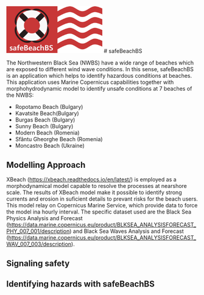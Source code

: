 <img src="https://github.com/secchildo/safeBeachBS/blob/3448fe42432dc9c9503dca00fd09f91204abbdab/logo.png" width="50%">
# safeBeachBS




The Northwestern Black Sea (NWBS) have a wide range of beaches which are exposed to different wind wave conditions. In this sense, safeBeachBS is an application which helps to identify hazardous conditions at beaches. This application uses Marine Copernicus capabilities together with morphohydrodynamic model to identify unsafe conditions at  7 beaches of the NWBS:

- Ropotamo Beach (Bulgary)
- Kavatsite Beach(Bulgary)
- Burgas Beach (Bulgary)
- Sunny Beach (Bulgary)
- Modern Beach (Romenia)
- Sfântu Gheorghe Beach (Romenia)
- Moncastro Beach (Ukraine)

## Modelling Approach

XBeach (https://xbeach.readthedocs.io/en/latest/) is employed as a morphodynamical model capable to resolve the processes at nearshore scale. The results of XBeach model make it possible to identify strong currents and erosion in suficient details to prevant risks for the beach users. This model relay on Copernicus Marine Service, which provide data to force the model ina hourly interval. The specific dataset used are the Black Sea Physics Analysis and Forecast (https://data.marine.copernicus.eu/product/BLKSEA_ANALYSISFORECAST_PHY_007_001/description) and Black Sea Waves Analysis and Forecast (https://data.marine.copernicus.eu/product/BLKSEA_ANALYSISFORECAST_WAV_007_003/description).  


## Signaling safety

## Identifying hazards with safeBeachBS
